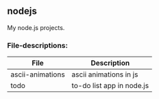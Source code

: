 ## nodejs

My node.js projects.

### File-descriptions:


| __File__    | __Description__ |
|-------------|-----------------|
| ascii-animations  |        ascii animations in js |
| todo   |      to-do list app in node.js |

